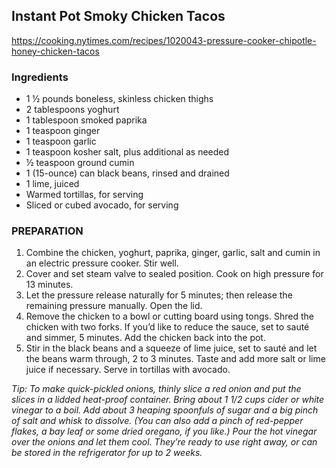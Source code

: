 ## Instant Pot Smoky Chicken Tacos

https://cooking.nytimes.com/recipes/1020043-pressure-cooker-chipotle-honey-chicken-tacos

### Ingredients
- 1 ½  pounds boneless, skinless chicken thighs
- 2 tablespoons yoghurt
- 1 tablespoon smoked paprika
- 1  teaspoon ginger 
- 1  teaspoon garlic 
- 1  teaspoon kosher salt, plus additional as needed
- ½  teaspoon ground cumin
- 1  (15-ounce) can black beans, rinsed and drained
- 1  lime, juiced
- Warmed tortillas, for serving
- Sliced or cubed avocado, for serving

### PREPARATION
1. Combine the chicken, yoghurt, paprika, ginger, garlic, salt and cumin in an electric pressure cooker. Stir well. 
2. Cover and set steam valve to sealed position. Cook on high pressure for 13 minutes. 
3. Let the pressure release naturally for 5 minutes; then release the remaining pressure manually. Open the lid.
4. Remove the chicken to a bowl or cutting board using tongs. Shred the chicken with two forks. If you’d like to reduce the sauce, set to sauté and simmer, 5 minutes. Add the chicken back into the pot.
5. Stir in the black beans and a squeeze of lime juice, set to sauté and let the beans warm through, 2 to 3 minutes. Taste and add more salt or lime juice if necessary. Serve in tortillas with avocado.

_Tip: 
To make quick-pickled onions, thinly slice a red onion and put the slices in a lidded heat-proof container. Bring about 1 1/2 cups cider or white vinegar to a boil. Add about 3 heaping spoonfuls of sugar and a big pinch of salt and whisk to dissolve. (You can also add a pinch of red-pepper flakes, a bay leaf or some dried oregano, if you like.) Pour the hot vinegar over the onions and let them cool. They’re ready to use right away, or can be stored in the refrigerator for up to 2 weeks._
